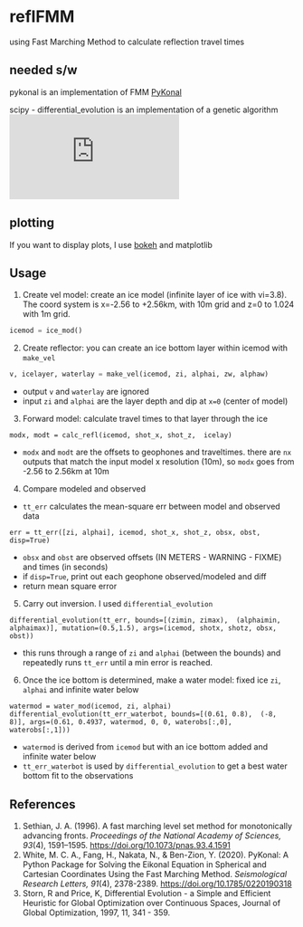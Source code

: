 # reflFMM
using Fast Marching Method to calculate reflection travel times

## needed s/w
pykonal is an implementation of FMM
[PyKonal](https://github.com/malcolmw/pykonal)

scipy - differential_evolution is an implementation of a genetic algorithm 
![differential evolution](https://docs.scipy.org/doc/scipy/reference/generated/scipy.optimize.differential_evolution.html)

## plotting
If you want to display plots, I use [bokeh](http://bokeh.org) and matplotlib

## Usage
1. Create vel  model: create an ice model (infinite layer of ice  with  vi=3.8).  The coord system is x=-2.56 to  +2.56km, with  10m grid and z=0  to 1.024  with 1m  grid. 
```python
icemod = ice_mod()
```
2. Create reflector: you can create an ice bottom layer within  icemod with `make_vel`
```python
v, icelayer, waterlay = make_vel(icemod, zi, alphai, zw, alphaw)
```
  - output `v`  and  `waterlay` are ignored
  - input `zi` and  `alphai`  are the layer depth and dip at `x=0` (center of model)
3. Forward model:  calculate travel times to that layer  through the ice
```
modx, modt = calc_refl(icemod, shot_x, shot_z,  icelay)
```
  - `modx` and `modt` are the offsets to geophones and traveltimes. there are `nx` outputs that match the input model x resolution (10m), so `modx` goes from  -2.56 to 2.56km at 10m

4. Compare modeled and observed
 - `tt_err` calculates the mean-square err between model and observed data
```
err = tt_err([zi, alphai], icemod, shot_x, shot_z, obsx, obst, disp=True)
```
 - `obsx` and `obst` are observed offsets (IN METERS - WARNING - FIXME) and times (in seconds)
 - if `disp=True`,  print out each geophone observed/modeled  and diff
 - return mean square error

5. Carry out inversion. I used `differential_evolution`
```
differential_evolution(tt_err, bounds=[(zimin, zimax),  (alphaimin, alphaimax)], mutation=(0.5,1.5), args=(icemod, shotx, shotz, obsx, obst))
```
 - this runs through a range of `zi` and `alphai` (between the bounds) and repeatedly runs `tt_err` until a min error is reached. 

 6.  Once the ice bottom is determined, make a water model: fixed ice `zi`, `alphai` and infinite water below
 ```
 watermod = water_mod(icemod, zi, alphai)
 differential_evolution(tt_err_waterbot, bounds=[(0.61, 0.8),  (-8, 8)], args=(0.61, 0.4937, watermod, 0, 0, waterobs[:,0],  waterobs[:,1]))
 ```
  -  `watermod` is derived  from `icemod` but  with an  ice bottom added and  infinite water  below
  -  `tt_err_waterbot` is used by `differential_evolution` to get a best water bottom  fit to the observations


## References
1. Sethian, J. A. (1996). A fast marching level set method for monotonically advancing fronts. *Proceedings of the National Academy of Sciences, 93*(4), 1591–1595. https://doi.org/10.1073/pnas.93.4.1591
2. White, M. C. A., Fang, H., Nakata, N., & Ben-Zion, Y. (2020). PyKonal: A Python Package for Solving the Eikonal Equation in Spherical and Cartesian Coordinates Using the Fast Marching Method. *Seismological Research Letters, 91*(4), 2378-2389. https://doi.org/10.1785/0220190318
3. Storn, R and Price, K, Differential Evolution - a Simple and Efficient Heuristic for Global Optimization over Continuous Spaces, Journal of Global Optimization, 1997, 11, 341 - 359.